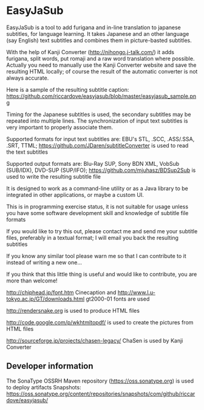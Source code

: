 EasyJaSub
=========

EasyJaSub is a tool to add furigana and in-line translation to japanese subtitles, for language learning. 
It takes Japanese and an other language (say English) text subtitles and combines them in picture-basted subtitles. 

With the help of Kanji Converter (http://nihongo.j-talk.com/) it adds furigana, split words, put romaji and a raw word translation where possible. 
Actually you need to manually use the Kanji Converter website and save the resulting HTML locally; 
of course the result of the automatic converter is not always accurate.

Here is a sample of the resulting subtitle caption: https://github.com/riccardove/easyjasub/blob/master/easyjasub_sample.png

Timing for the Japanese subtitles is used, the secondary subtitles may be repeated into multiple lines. 
The synchronization of input text subtitles is very important to properly associate them.

Supported formats for input text subtitles are: EBU's STL, .SCC, .ASS/.SSA, .SRT, TTML; 
https://github.com/JDaren/subtitleConverter is used to read the text subtitles

Supported output formats are: Blu-Ray SUP, Sony BDN XML, VobSub (SUB/IDX), DVD-SUP (SUP/IFO); 
https://github.com/mjuhasz/BDSup2Sub is used to write the resulting subtitle file

It is designed to work as a command-line utility or as a Java library to be integrated in other applications, or maybe a custom UI.

This is in programming exercise status, it is not suitable for usage unless you have some software development skill and knowledge of subtitle file formats

If you would like to try this out, please contact me and send me your subtitle files, preferably in a textual format; I will email you back the resulting subtitles

If you know any similar tool please warn me so that I can contribute to it instead of writing a new one...

If you think that this little thing is useful and would like to contribute, you are more than welcome!

http://chiphead.jp/font.htm Cinecaption and http://www.l.u-tokyo.ac.jp/GT/downloads.html gt2000-01 fonts are used

http://rendersnake.org is used to produce HTML files

http://code.google.com/p/wkhtmltopdf/ is used to create the pictures from HTML files

http://sourceforge.jp/projects/chasen-legacy/ ChaSen is used by Kanji Converter

Developer information
---------------------
The SonaType OSSRH Maven repository (https://oss.sonatype.org) is used to deploy artifacts
Snapshots: https://oss.sonatype.org/content/repositories/snapshots/com/github/riccardove/easyjasub/
